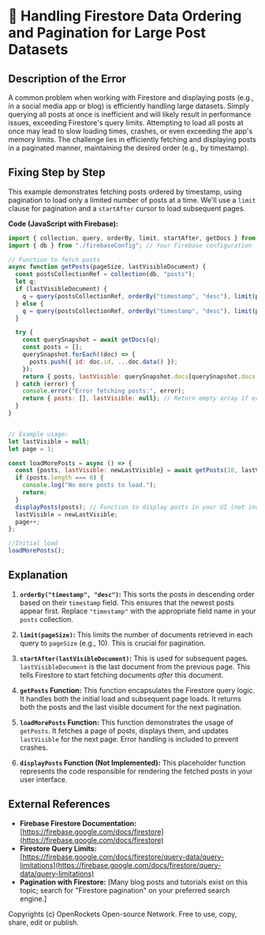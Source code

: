 # 🐞 Handling Firestore Data Ordering and Pagination for Large Post Datasets


## Description of the Error

A common problem when working with Firestore and displaying posts (e.g., in a social media app or blog) is efficiently handling large datasets.  Simply querying all posts at once is inefficient and will likely result in performance issues, exceeding Firestore's query limits.  Attempting to load all posts at once may lead to slow loading times, crashes, or even exceeding the app's memory limits.  The challenge lies in efficiently fetching and displaying posts in a paginated manner, maintaining the desired order (e.g., by timestamp).

## Fixing Step by Step

This example demonstrates fetching posts ordered by timestamp, using pagination to load only a limited number of posts at a time.  We'll use a `limit` clause for pagination and a `startAfter` cursor to load subsequent pages.

**Code (JavaScript with Firebase):**

```javascript
import { collection, query, orderBy, limit, startAfter, getDocs } from "firebase/firestore";
import { db } from "./firebaseConfig"; // Your Firebase configuration

// Function to fetch posts
async function getPosts(pageSize, lastVisibleDocument) {
  const postsCollectionRef = collection(db, "posts");
  let q;
  if (lastVisibleDocument) {
    q = query(postsCollectionRef, orderBy("timestamp", "desc"), limit(pageSize), startAfter(lastVisibleDocument));
  } else {
    q = query(postsCollectionRef, orderBy("timestamp", "desc"), limit(pageSize));
  }

  try {
    const querySnapshot = await getDocs(q);
    const posts = [];
    querySnapshot.forEach((doc) => {
      posts.push({ id: doc.id, ...doc.data() });
    });
    return { posts, lastVisible: querySnapshot.docs[querySnapshot.docs.length -1] }; // Return last doc for next page
  } catch (error) {
    console.error("Error fetching posts:", error);
    return { posts: [], lastVisible: null}; // Return empty array if error
  }
}


// Example usage:
let lastVisible = null;
let page = 1;

const loadMorePosts = async () => {
  const {posts, lastVisible: newLastVisible} = await getPosts(10, lastVisible); // Fetch 10 posts per page
  if (posts.length === 0) {
    console.log("No more posts to load.");
    return;
  }
  displayPosts(posts); // Function to display posts in your UI (not included here)
  lastVisible = newLastVisible;
  page++;
};

//Initial load
loadMorePosts();

```

## Explanation

1. **`orderBy("timestamp", "desc")`:** This sorts the posts in descending order based on their `timestamp` field.  This ensures that the newest posts appear first.  Replace `"timestamp"` with the appropriate field name in your `posts` collection.

2. **`limit(pageSize)`:** This limits the number of documents retrieved in each query to `pageSize` (e.g., 10).  This is crucial for pagination.

3. **`startAfter(lastVisibleDocument)`:**  This is used for subsequent pages.  `lastVisibleDocument` is the last document from the previous page. This tells Firestore to start fetching documents *after* this document.

4. **`getPosts` Function:** This function encapsulates the Firestore query logic. It handles both the initial load and subsequent page loads.  It returns both the posts and the last visible document for the next pagination.

5. **`loadMorePosts` Function:** This function demonstrates the usage of `getPosts`. It fetches a page of posts, displays them, and updates `lastVisible` for the next page.  Error handling is included to prevent crashes.

6. **`displayPosts` Function (Not Implemented):** This placeholder function represents the code responsible for rendering the fetched posts in your user interface.

## External References

* **Firebase Firestore Documentation:** [https://firebase.google.com/docs/firestore](https://firebase.google.com/docs/firestore)
* **Firestore Query Limits:** [https://firebase.google.com/docs/firestore/query-data/query-limitations](https://firebase.google.com/docs/firestore/query-data/query-limitations)
* **Pagination with Firestore:**  [Many blog posts and tutorials exist on this topic; search for "Firestore pagination" on your preferred search engine.]


Copyrights (c) OpenRockets Open-source Network. Free to use, copy, share, edit or publish.

